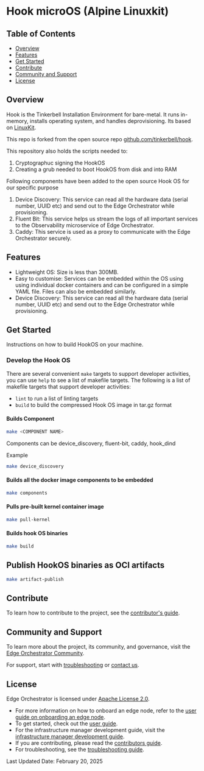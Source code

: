 # Hook microOS (Alpine Linuxkit)

## Table of Contents

- [Overview](#overview)
- [Features](#features)
- [Get Started](#get-started)
- [Contribute](#contribute)
- [Community and Support](#community-and-support)
- [License](#license)

## Overview

Hook is the Tinkerbell Installation Environment for bare-metal. It runs in-memory, installs operating system,
and handles deprovisioning. Its based on [LinuxKit](https://github.com/linuxkit/linuxkit).

This repo is forked from the open source repo [github.com/tinkerbell/hook](https://github.com/tinkerbell/hook).

This repository also holds the scripts needed to:

1. Cryptographuc signing the HookOS
2. Creating a grub needed to boot HookOS from disk and into RAM

Following components have been added to the open source Hook OS for our specific purpose

1. Device Discovery: This service can read all the hardware data (serial number, UUID etc) and send out to the Edge Orchestrator
while provisioning.
2. Fluent Bit: This service helps us stream the logs of all important services to the Observability microservice
of Edge Orchestrator.
3. Caddy: This service is used as a proxy to communicate with the Edge Orchestrator securely.

## Features

- Lightweight OS: Size is less than 300MB.
- Easy to customise: Services can be embedded within the OS using using individual docker containers and can be configured
in a simple YAML file. Files can also be embedded similarly.
- Device Discovery: This service can read all the hardware data (serial number, UUID etc) and send out to the Edge Orchestrator
while provisioning.

## Get Started

Instructions on how to build HookOS on your machine.

### Develop the Hook OS

There are several convenient `make` targets to support developer activities, you can use `help` to see a list of makefile
targets. The following is a list of makefile targets that support developer activities:

- `lint` to run a list of linting targets
- `build` to build the compressed Hook OS image in tar.gz format

#### Builds Component

```bash
make <COMPONENT NAME>
```

Components can be device_discovery, fluent-bit, caddy, hook_dind

Example

```bash
make device_discovery
```

#### Builds all the docker image components to be embedded

```bash
make components
```

#### Pulls pre-built kernel container image

```bash
make pull-kernel
```

#### Builds hook OS binaries

```bash
make build
```

## Publish HookOS binaries as OCI artifacts

```bash
make artifact-publish
```

## Contribute

To learn how to contribute to the project, see the [contributor's guide][contributors-guide-url].

## Community and Support

To learn more about the project, its community, and governance, visit
the [Edge Orchestrator Community](https://community.intel.com/).

For support, start with [troubleshooting][troubleshooting-url] or [contact us](mailto:adreanne.bertrand@intel.com).

## License

Edge Orchestrator is licensed under [Apache License
2.0](http://www.apache.org/licenses/LICENSE-2.0).

- For more information on how to onboard an edge node, refer to the [user guide on onboarding an edge node][user-guide-onboard-edge-node].
- To get started, check out the [user guide][user-guide-url].
- For the infrastructure manager development guide, visit the [infrastructure manager development guide][inframanager-dev-guide-url].
- If you are contributing, please read the [contributors guide][contributors-guide-url].
- For troubleshooting, see the [troubleshooting guide][troubleshooting-url].

[user-guide-onboard-edge-node]: https://literate-adventure-7vjeyem.pages.github.io/edge_orchestrator/user_guide_main/content/user_guide/set_up_edge_infra/edge_node_onboard.html
[user-guide-url]: https://literate-adventure-7vjeyem.pages.github.io/edge_orchestrator/user_guide_main/content/user_guide/get_started_guide/gsg_content.html
[inframanager-dev-guide-url]: https://literate-adventure-7vjeyem.pages.github.io/edge_orchestrator/user_guide_main/content/user_guide/get_started_guide/gsg_content.html
[contributors-guide-url]: https://literate-adventure-7vjeyem.pages.github.io/edge_orchestrator/user_guide_main/content/user_guide/index.html
[troubleshooting-url]: https://literate-adventure-7vjeyem.pages.github.io/edge_orchestrator/user_guide_main/content/user_guide/troubleshooting/troubleshooting.html

Last Updated Date: February 20, 2025
